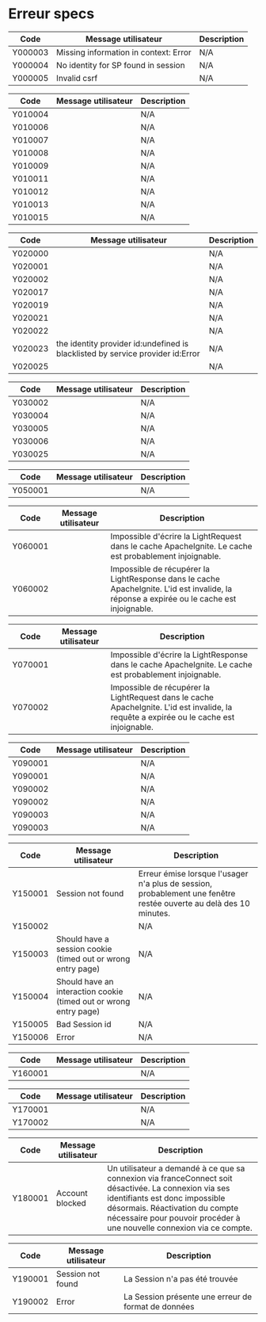 # Erreur specs


| Code | Message utilisateur | Description |
|---|---|---|
| Y000003 | Missing information in context: Error | N/A |
| Y000004 | No identity for SP found in session | N/A |
| Y000005 | Invalid csrf | N/A |

| Code | Message utilisateur | Description |
|---|---|---|
| Y010004 |  | N/A |
| Y010006 |  | N/A |
| Y010007 |  | N/A |
| Y010008 |  | N/A |
| Y010009 |  | N/A |
| Y010011 |  | N/A |
| Y010012 |  | N/A |
| Y010013 |  | N/A |
| Y010015 |  | N/A |

| Code | Message utilisateur | Description |
|---|---|---|
| Y020000 |  | N/A |
| Y020001 |  | N/A |
| Y020002 |  | N/A |
| Y020017 |  | N/A |
| Y020019 |  | N/A |
| Y020021 |  | N/A |
| Y020022 |  | N/A |
| Y020023 | the identity provider id:undefined is blacklisted by service provider id:Error | N/A |
| Y020025 |  | N/A |

| Code | Message utilisateur | Description |
|---|---|---|
| Y030002 |  | N/A |
| Y030004 |  | N/A |
| Y030005 |  | N/A |
| Y030006 |  | N/A |
| Y030025 |  | N/A |

| Code | Message utilisateur | Description |
|---|---|---|
| Y050001 |  | N/A |

| Code | Message utilisateur | Description |
|---|---|---|
| Y060001 |  | Impossible d&#39;écrire la LightRequest dans le cache ApacheIgnite. Le cache est probablement injoignable. |
| Y060002 |  | Impossible de récupérer la LightResponse dans le cache ApacheIgnite. L&#39;id est invalide, la réponse a expirée ou le cache est injoignable. |

| Code | Message utilisateur | Description |
|---|---|---|
| Y070001 |  | Impossible d&#39;écrire la LightResponse dans le cache ApacheIgnite. Le cache est probablement injoignable. |
| Y070002 |  | Impossible de récupérer la LightRequest dans le cache ApacheIgnite. L&#39;id est invalide, la requête a expirée ou le cache est injoignable. |

| Code | Message utilisateur | Description |
|---|---|---|
| Y090001 |  | N/A |
| Y090001 |  | N/A |
| Y090002 |  | N/A |
| Y090002 |  | N/A |
| Y090003 |  | N/A |
| Y090003 |  | N/A |

| Code | Message utilisateur | Description |
|---|---|---|
| Y150001 | Session not found | Erreur émise lorsque l&#39;usager n&#39;a plus de session, probablement une fenêtre restée ouverte au delà des 10 minutes. |
| Y150002 |  | N/A |
| Y150003 | Should have a session cookie (timed out or wrong entry page) | N/A |
| Y150004 | Should have an interaction cookie (timed out or wrong entry page) | N/A |
| Y150005 | Bad Session id | N/A |
| Y150006 | Error | N/A |

| Code | Message utilisateur | Description |
|---|---|---|
| Y160001 |  | N/A |

| Code | Message utilisateur | Description |
|---|---|---|
| Y170001 |  | N/A |
| Y170002 |  | N/A |

| Code | Message utilisateur | Description |
|---|---|---|
| Y180001 | Account blocked | Un utilisateur a demandé à ce que sa connexion via franceConnect soit désactivée. La connexion via ses identifiants est donc impossible désormais. Réactivation du compte nécessaire pour pouvoir procéder à une nouvelle connexion via ce compte. |

| Code | Message utilisateur | Description |
|---|---|---|
| Y190001 | Session not found | La Session n&#39;a pas été trouvée |
| Y190002 | Error | La Session présente une erreur de format de données |

